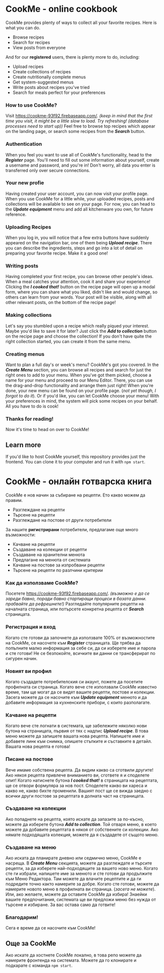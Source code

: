# CookMe - online cookbook #

CookMe provides plenty of ways to collect all your favorite recipes.
Here is what you can do.

* Browse recipes
* Search for recipes
* View posts from everyone

And for our **registered** users, there is plenty more to do, including:

* Upload recipes
* Create collections of recipes
* Create nutritionally complete menus 
* Get system-suggested menus
* Write posts about recipes you've tried
* Search for meals perfect for your preferences

### How to use CookMe? ###

Visit https://cookme-93f92.firebaseapp.com/. *(keep in mind that the first time you visit, it might be a little slow to load. Try refreshing! (database processes need to start up))*
Feel free to browse top recipes which appear on the landing page, or search some recipes from the _**Search**_ button.

### Authentication ###

When you feel you want to use all of CookMe's functionality, head to the _**Register**_ page. You'll need to fill out some information about yourself, create a username and password, and you're in! Don't worry, all data you enter is transferred only over secure connections.

### Your new profie ###

Having created your user account, you can now visit your profile page. When you use CookMe for a little while, your uploaded recipes, posts and collections will be available to see on your page. For now, you can head to the _**Update equipment**_ menu and add all kitchenware you own, for future reference.

### Uploading Recipes ###

When you log in, you will notice that a few extra buttons have suddenly appeared on the navigation bar, one of them being _**Upload recipe**_. There you can describe the ingredients, steps and go into a lot of detail on preparing your favorite recipe. Make it a good one!

### Writing posts ###

Having completed your first recipe, you can browse other people's ideas. When a meal catches your attention, cook it and share your experience! Clicking the _**I cooked that!**_ button on the recipe page will open up a modal form, where you can share what you liked, didn't like and would change, so others can learn from your words. Your post will be visible, along with all other relevant posts, on the bottom of the recipe page!

### Making collections ###

Let's say you stumbled upon a recipe which really piqued your interest. Maybe you'd like to save it for later? Just click the _**Add to collection**_ button on the recipe page and choose the collection! If you don't have quite the right collection started, you can create it from the same menu.

### Creating menus ###

Want to plan a full day's or week's menu? CookMe's got you covered. In the _**Create Menu**_ section, you can browse all recipes and search for just the right ones to add to your menu. When you've got them picked, choose a name for your menu and proceed to our Menu Editor. There, you can use the drag-and-drop functionality and arrange them just right! When you're done, your new menu can be found on your profile page. (*not yet though, I forgot to do it*). Or if you'd like, you can let CookMe choose your menu! With your preferences in mind, the system will pick some recipes on your behalf. All you have to do is cook!

### Thanks for reading! ###

Now it's time to head on over to CookMe!


## Learn more ##

If you'd like to host CookMe yourself, this repository provides just the frontend. You can clone it to your computer and run it with `npm start`. 

# CookMe - онлайн готварска книга #

CookMe е нов начин за събиране на рецепти. Ето какво можем да правим.

* Разглеждане на рецепти
* Търсене на рецепти
* Разглеждане на постове от други потребители

За нашите **ригистрирани** потребители, предлагаме още много възможности:

* Качване на рецепти
* Създаване на колекции от рецепти
* Създаване на хранителни менюта
* Предлагане на менюта от системата
* Качване на постове за изпробвани рецепти
* Търсене на рецепти по разлчини критерии

### Как да използваме CookMe? ###

Посетете https://cookme-93f92.firebaseapp.com/. *(възможно е да се зареди бавно, поради бавно стартиращи процеси в базата данни. прабвайте да рефрешнете!)*
Разгледайте популярните рецепти на началната страница, или потърсете конкретна рецепта от _**Search**_ страницата.


### Регистрация и вход ###

Когато сте готови да започнете да използвате 100% от възможностите на CookMe, се насочете към  _**Register**_ страницата. Ще трябва да попълните малко информация за себе си, да си изберете име и парола и сте готови! Не се безпокойте, всичките ви данни се трансферират по сигурен начин.

### Новият ви профил ###

Когато създадете потребителския си акаунт, пожете да посетите профилната си страница. Когато вече сте използвали CookMe известно време, там ще могат да се видят вашите рецепти, постове и колекции. Засега можете да се насочите към _**Update equipment**_  менюто и да добавите информация за кухненските прибори, с които разполагате.


### Качване на рецепти ###

Когато вече сте логнати в системата, ще забележите няколко нови бутона на страницата, първия от тях с надпис _**Upload recipe**_. В това меню можете да запишете вашата нова рецепта. Напишете име и добавете линк към снимка, опишете стъпките и съставките в детайл. Вашата нова рецепта е готова!

### Писане на постове ###

Вече имаме собствена рецепта. Да видим какво са сготвили другите! Ако някоя рецепта привлече вниманието ви, сгответе я и споделете опит! Когато натиснете бутона _**I cooked that!**_ в страницата на рецептата, ще се отвори формуляра за нов пост. Споделете какво ви хареса и какво не, какво бихте променили. Вашият пост ще се вижда заедно с всички други постове за рецептата в долната част на страницата.

### Създаване на колекции ###

Ако попаднете на рецепта, която искате да запазите за по-късно, можете да изберете бутона _**Add to collection**_. Той отваря меню, в което можете да добавите рецептата в някоя от собствените си колекции. Ако нямате подходящата колекция, можете да я създадете от същото меню.

### Създаване на меню ###

Ако иската да планирате дневно или седмично меню, CookMe е насреща. В _**Create Menu**_ секцията, можете да разглеждате и търсите рецепти, за да изберете най-подходящите за вашето ново меню. Когато сте ги избрали, напишете име за менюто и сте готови да продължите към Меню Редактора. Там можете да влачите рецептите и да ги подредите точно както намерите за добре. Когато сте готови, можете да намерите новото меню в профилната ви страница. (*засега не можете*). Или, ако желаете, можете да оставите CookMe да избира! Знаейки вашите предпочитания, системата ще ви предложи меню без нужда от търсене и избиране. За вас остава само да готвите!


### Благодарим! ###

Сега е време да се насочите към CookMe!


## Още за CookMe ##

Ако искате да хостнете CookMe локално, в това репо можете да намерите фронтенда на системата. Можете да го клонирате и подкарате с команда `npm start`.









